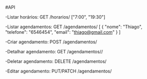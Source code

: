 #API


-Listar horários: GET /horarios/
["7:00", "19:30"]

-Listar agendamentos: GET /agendamentos/
[
   {
      "nome": "Thiago",
      "telefone": "6546454",
      "email": "thiago@gmail.com"
   }
]

-Criar agendamento: POST /agendamentos/

-Detalhar agendamento: GET /agendamentos/<id>/

-Deletar agendamento: DELETE /agendamentos/<id>

-Editar agendamento: PUT/PATCH /agendamentos/<id>